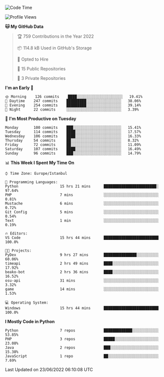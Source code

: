 <!--START_SECTION:waka-->
![Code Time](http://img.shields.io/badge/Code%20Time-332%20hrs%2046%20mins-blue)

![Profile Views](http://img.shields.io/badge/Profile%20Views-0-blue)

**🐱 My GitHub Data** 

> 🏆 759 Contributions in the Year 2022
 > 
> 📦 114.8 kB Used in GitHub's Storage 
 > 
> 💼 Opted to Hire
 > 
> 📜 15 Public Repositories 
 > 
> 🔑 3 Private Repositories  
 > 
**I'm an Early 🐤** 

```text
🌞 Morning    126 commits    ████░░░░░░░░░░░░░░░░░░░░░   19.41% 
🌆 Daytime    247 commits    █████████░░░░░░░░░░░░░░░░   38.06% 
🌃 Evening    254 commits    █████████░░░░░░░░░░░░░░░░   39.14% 
🌙 Night      22 commits     ░░░░░░░░░░░░░░░░░░░░░░░░░   3.39%

```
📅 **I'm Most Productive on Tuesday** 

```text
Monday       100 commits    ███░░░░░░░░░░░░░░░░░░░░░░   15.41% 
Tuesday      114 commits    ████░░░░░░░░░░░░░░░░░░░░░   17.57% 
Wednesday    106 commits    ████░░░░░░░░░░░░░░░░░░░░░   16.33% 
Thursday     54 commits     ██░░░░░░░░░░░░░░░░░░░░░░░   8.32% 
Friday       72 commits     ██░░░░░░░░░░░░░░░░░░░░░░░   11.09% 
Saturday     107 commits    ████░░░░░░░░░░░░░░░░░░░░░   16.49% 
Sunday       96 commits     ███░░░░░░░░░░░░░░░░░░░░░░   14.79%

```


📊 **This Week I Spent My Time On** 

```text
⌚︎ Time Zone: Europe/Istanbul

💬 Programming Languages: 
Python                   15 hrs 21 mins      ████████████████████████░   97.64% 
PHP                      7 mins              ░░░░░░░░░░░░░░░░░░░░░░░░░   0.81% 
Mustache                 6 mins              ░░░░░░░░░░░░░░░░░░░░░░░░░   0.72% 
Git Config               5 mins              ░░░░░░░░░░░░░░░░░░░░░░░░░   0.54% 
Text                     1 min               ░░░░░░░░░░░░░░░░░░░░░░░░░   0.19%

🔥 Editors: 
VS Code                  15 hrs 44 mins      █████████████████████████   100.0%

🐱‍💻 Projects: 
PyDex                    9 hrs 27 mins       ███████████████░░░░░░░░░░   60.06% 
timeapi                  2 hrs 49 mins       ████░░░░░░░░░░░░░░░░░░░░░   17.92% 
beako-bot                2 hrs 36 mins       ████░░░░░░░░░░░░░░░░░░░░░   16.52% 
osu-api                  31 mins             ░░░░░░░░░░░░░░░░░░░░░░░░░   3.32% 
game                     14 mins             ░░░░░░░░░░░░░░░░░░░░░░░░░   1.53%

💻 Operating System: 
Windows                  15 hrs 44 mins      █████████████████████████   100.0%

```

**I Mostly Code in Python** 

```text
Python                   7 repos             █████████████░░░░░░░░░░░░   53.85% 
PHP                      3 repos             █████░░░░░░░░░░░░░░░░░░░░   23.08% 
Java                     2 repos             ███░░░░░░░░░░░░░░░░░░░░░░   15.38% 
JavaScript               1 repo              ██░░░░░░░░░░░░░░░░░░░░░░░   7.69%

```



 Last Updated on 23/06/2022 06:10:08 UTC
<!--END_SECTION:waka-->

<!--
**3nws/3nws** is a ✨ _special_ ✨ repository because its `README.md` (this file) appears on your GitHub profile.

Here are some ideas to get you started:

- 🔭 I’m currently working on ...
- 🌱 I’m currently learning ...
- 👯 I’m looking to collaborate on ...
- 🤔 I’m looking for help with ...
- 💬 Ask me about ...
- 📫 How to reach me: ...
- 😄 Pronouns: ...
- ⚡ Fun fact: ...
-->
